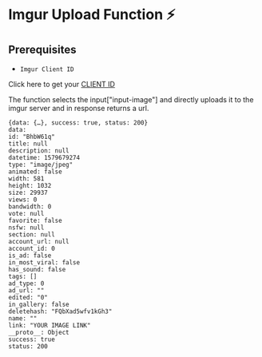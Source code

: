 # Imgur Upload Function ⚡

## Prerequisites

- `Imgur Client ID`

Click here to get your [CLIENT ID](https://api.imgur.com/oauth2/addclient)

The function selects the input["input-image"] and directly uploads it to the imgur server and in response returns a url.

```
{data: {…}, success: true, status: 200}
data:
id: "BhbW61q"
title: null
description: null
datetime: 1579679274
type: "image/jpeg"
animated: false
width: 581
height: 1032
size: 29937
views: 0
bandwidth: 0
vote: null
favorite: false
nsfw: null
section: null
account_url: null
account_id: 0
is_ad: false
in_most_viral: false
has_sound: false
tags: []
ad_type: 0
ad_url: ""
edited: "0"
in_gallery: false
deletehash: "FQbXad5wfv1kGh3"
name: ""
link: "YOUR IMAGE LINK"
__proto__: Object
success: true
status: 200
```


